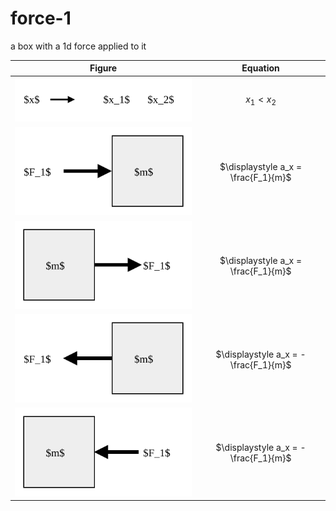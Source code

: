 # force-1
a box with a 1d force applied to it

Figure | Equation
:-: | :-:
![](x-direction-to-right.svg) | $x_1 < x_2$
![](box-pushed-from-left.svg) | $\displaystyle a_x = \frac{F_1}{m}$
![](box-pulled-from-right.svg)  | $\displaystyle a_x = \frac{F_1}{m}$
![](box-pulled-from-left.svg) | $\displaystyle a_x = -\frac{F_1}{m}$
![](box-pushed-from-right.svg) | $\displaystyle a_x = -\frac{F_1}{m}$